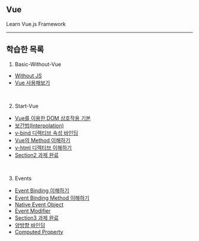 ## Vue
Learn Vue.js Framework

---

## 학습한 목록


1. Basic-Without-Vue
- [Without JS](https://github.com/spacedustz/Vue/tree/main/1-Basic-Without-Vue/Without-Vue.md)
- [Vue 사용해보기](https://github.com/spacedustz/Vue/tree/main/1-Basic-Without-Vue/Vue-사용해보기.md)

<br>

2. Start-Vue
- [Vue를 이용한 DOM 상호작용 기본](https://github.com/spacedustz/Vue/tree/main/2-Start-Vue/Vue-DOM-상호작용.md)
- [보간법(Interpolation)](https://github.com/spacedustz/Vue/tree/main/2-Start-Vue/interpolation.md)
- [v-bind 디렉티브 속성 바인딩](https://github.com/spacedustz/Vue/tree/main/2-Start-Vue/v-bind.md)
- [Vue의 Method 이해하기](https://github.com/spacedustz/Vue/tree/main/2-Start-Vue/Vue-Method.md)
- [v-html 디렉티브 이해하기](https://github.com/spacedustz/Vue/tree/main/2-Start-Vue/v-html.md)
- [Section2 과제 완료](https://github.com/spacedustz/Vue/tree/main/2-Start-Vue/Assignment)

<br>

3. Events
- [Event Binding 이해하기](https://github.com/spacedustz/Vue/tree/main/3-Events/Event-Binding.md)
- [Event Binding Method 이해하기](https://github.com/spacedustz/Vue/tree/main/3-Events/Event-Binding-Function.md)
- [Native Event Object](https://github.com/spacedustz/Vue/tree/main/3-Events/Native-Event-Object.md)
- [Event Modifier](https://github.com/spacedustz/Vue/tree/main/3-Events/Event-Modifier.md)
- [Section3 과제 완료](https://github.com/spacedustz/Vue/tree/main/3-Events/Assignment)
- [양방향 바인딩](https://github.com/spacedustz/Vue/tree/main/3-Events/vmodel.md)
- [Computed Property](https://github.com/spacedustz/Vue/tree/main/3-Events/Computed-Property.md)